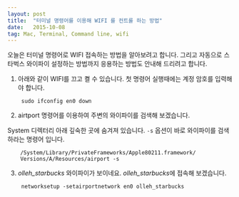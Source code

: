 ```yaml
---
layout: post
title:  "터미널 명령어를 이용해 WIFI 를 컨트롤 하는 방법"
date:   2015-10-08
tag: Mac, Terminal, Command line, wifi
---
```



오늘은 터미널 명령어로 WIFI 접속하는 방법을 알아보려고 합니다. 그리고 자동으로 스타벅스 와이파이 설정하는 방법까지 응용하는 방법도 안내해 드리려고 합니다. 

1. 아래와 같이 WIFI를 끄고 켤 수 있습니다. 첫 명령어 실행때에는 계정 암호를 입력해야 합니다.

        sudo ifconfig en0 down

2. airtport 명령어를 이용하여 주변의 와이파이를 검색해 보겠습니다.

 System 디렉터리 아래 깊숙한 곳에 숨겨져 있습니다. `-s` 옵션이 바로 와이파이를 검색하라는 명령어 입니다.

        /System/Library/PrivateFrameworks/Apple80211.framework/
        Versions/A/Resources/airport -s

3. *olleh_starbucks* 와이파이가 보이네요. *olleh_starbucks*에 접속해 보겠습니다.

        networksetup -setairportnetwork en0 olleh_starbucks



